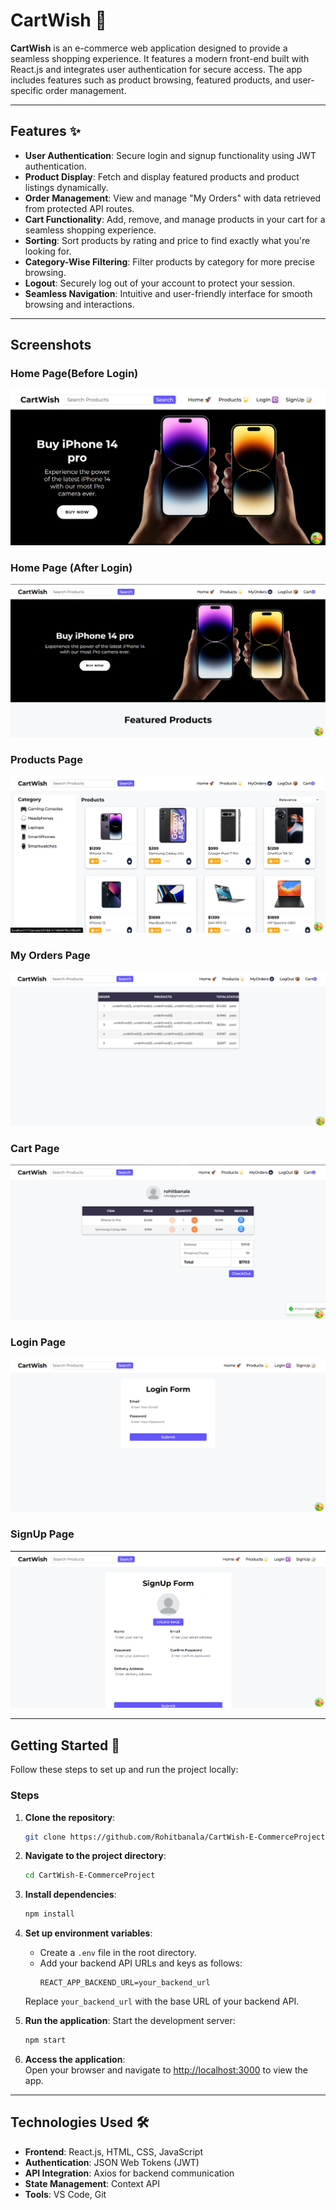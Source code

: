 # CartWish 🛒

**CartWish** is an e-commerce web application designed to provide a seamless shopping experience. It features a modern front-end built with React.js and integrates user authentication for secure access. The app includes features such as product browsing, featured products, and user-specific order management.

---

## Features ✨

- **User Authentication**: Secure login and signup functionality using JWT authentication.
- **Product Display**: Fetch and display featured products and product listings dynamically.
- **Order Management**: View and manage "My Orders" with data retrieved from protected API routes.
- **Cart Functionality**: Add, remove, and manage products in your cart for a seamless shopping experience.
- **Sorting**: Sort products by rating and price to find exactly what you're looking for.
- **Category-Wise Filtering**: Filter products by category for more precise browsing.
- **Logout**: Securely log out of your account to protect your session.
- **Seamless Navigation**: Intuitive and user-friendly interface for smooth browsing and interactions.

  
---
## Screenshots

### Home Page(Before Login)
![Home Page](https://github.com/Rohitbanala/CartWish-E-CommerceProject/blob/main/src/assets/screenshots/HomePage%20before%20Login.png)

### Home Page (After Login)
![Home Page](https://github.com/Rohitbanala/CartWish-E-CommerceProject/blob/main/src/assets/screenshots/homepage%20after%20login.png)

### Products Page
![Products Page](https://github.com/Rohitbanala/CartWish-E-CommerceProject/blob/main/src/assets/screenshots/products%20page.png)

### My Orders Page
![My Orders](https://github.com/Rohitbanala/CartWish-E-CommerceProject/blob/main/src/assets/screenshots/myorderpage.png)

### Cart Page
![Cart page](https://github.com/Rohitbanala/CartWish-E-CommerceProject/blob/main/src/assets/screenshots/cart%20page.png)

### Login Page
![Login](https://github.com/Rohitbanala/CartWish-E-CommerceProject/blob/main/src/assets/screenshots/login%20page.png)

### SignUp Page
![Sign Up](https://github.com/Rohitbanala/CartWish-E-CommerceProject/blob/main/src/assets/screenshots/signupPage.png)

---

## Getting Started 🚀

Follow these steps to set up and run the project locally:

### Steps
1. **Clone the repository**:
   ```bash
   git clone https://github.com/Rohitbanala/CartWish-E-CommerceProject.git
   ```

2. **Navigate to the project directory**:
   ```bash
   cd CartWish-E-CommerceProject
   ```

3. **Install dependencies**:
   ```bash
   npm install
   ```

4. **Set up environment variables**:
   - Create a `.env` file in the root directory.
   - Add your backend API URLs and keys as follows:
     ```env
     REACT_APP_BACKEND_URL=your_backend_url
     ```
   Replace `your_backend_url` with the base URL of your backend API.

5. **Run the application**:
   Start the development server:
   ```bash
   npm start
   ```

6. **Access the application**:  
   Open your browser and navigate to [http://localhost:3000](http://localhost:3000) to view the app.

---

## Technologies Used 🛠️

- **Frontend**: React.js, HTML, CSS, JavaScript
- **Authentication**: JSON Web Tokens (JWT)
- **API Integration**: Axios for backend communication
- **State Management**: Context API
- **Tools**: VS Code, Git




